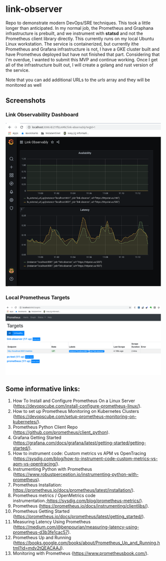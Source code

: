 # link-observer
Repo to demonstrate modern DevOps/SRE techniques.
This took a little longer than anticipated. In my normal job, the Prometheus and Graphana infrastructure is prebuilt, and we instrument with **statsd** and not the Prometheus client library directly. This currently runs on my local Ubuntu Linux workstation. The service is containerized, but currently ithe Prometheus and Grafana infrastructure is not, I have a GKE cluster built and have Prometheus deployed but have not finished that part. Considering that I'm overdue, I wanted to submit this MVP and continue working. Once I get all of the infrastructure built out, I will create a golang and rust version of the service.

Note that you can add additional URLs to the *urls* array and they will be monitored as well


## Screenshots

### Link Observability Dashboard
<img width="964" alt="Link observability Dashboard" src="https://github.com/l0r3zz/link-observer/blob/master/screenshots/Link%20Observability%20Dashboard%202020-06-11%2011-15-08.png">

### Local Prometheus Targets
<img width="964" alt="Local Prometheus Server Targets" src="https://github.com/l0r3zz/link-observer/blob/master/screenshots/Local%20Prometheus%20Targets%202020-06-11%2009-27-52.png">

## Some informative links:
1.  How To Install and Configure Prometheus On a Linux Server (https://devopscube.com/install-configure-prometheus-linux/).
2.  How to set up Prometheus Monitoring on Kubernetes Clusters (https://devopscube.com/setup-prometheus-monitoring-on-kubernetes/).
3.  Prometheus Python Client Repo (https://github.com/prometheus/client_python).
4.  Grafana Getting Started (https://grafana.com/docs/grafana/latest/getting-started/getting-started/).
5.  How to instrument code: Custom metrics vs APM vs OpenTracing (https://sysdig.com/blog/how-to-instrument-code-custom-metrics-vs-apm-vs-opentracing/).
6.  Instrumenting Python with Prometheus (https://www.robustperception.io/instrumenting-python-with-prometheus).
7.  Prometheus Installation: https://prometheus.io/docs/prometheus/latest/installation/).
8.  Prometheus metrics / OpenMetrics code instrumentation.;https://sysdig.com/blog/prometheus-metrics/).
9.  Prometheus (https://prometheus.io/docs/instrumenting/clientlibs/).
10. Prometheus Getting Started (https://prometheus.io/docs/prometheus/latest/getting_started/).
11. Measuring Latency Using Prometheus (https://medium.com/@benpourian/measuring-latency-using-prometheus-d3b3fe1cac57).
12. Prometheus Up and Running (https://books.google.com/books/about/Prometheus_Up_and_Running.html?id=mdv2tQEACAAJ).
13. Monitoring with Prometheus {https://www.prometheusbook.com/).
